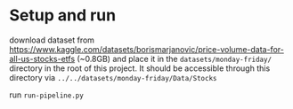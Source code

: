 # Setup and run
download dataset from https://www.kaggle.com/datasets/borismarjanovic/price-volume-data-for-all-us-stocks-etfs (~0.8GB) and place it in the `datasets/monday-friday/` directory in the root of this project. It should be accessible through this directory via `../../datasets/monday-friday/Data/Stocks`

run `run-pipeline.py`